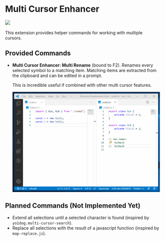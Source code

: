 # Multi Cursor Enhancer

[![](https://img.shields.io/twitter/follow/hediet_dev.svg?style=social)](https://twitter.com/intent/follow?screen_name=hediet_dev)

This extension provides helper commands for working with multiple cursors.

## Provided Commands

-   **Multi Cursor Enhancer: Multi Rename** (bound to F2). Renames every selected symbol to a matching item. Matching items are extracted from the clipboard and can be edited in a prompt.


    This is incredible useful if combined with other multi cursor features.

    ![](./docs/demo-multi-rename.gif)

## Planned Commands (Not Implemented Yet)

-   Extend all selections until a selected character is found (inspired by `yo1dog.multi-cursor-search`).
-   Replace all selections with the result of a javascript function (inspired by `map-replace.js`).
